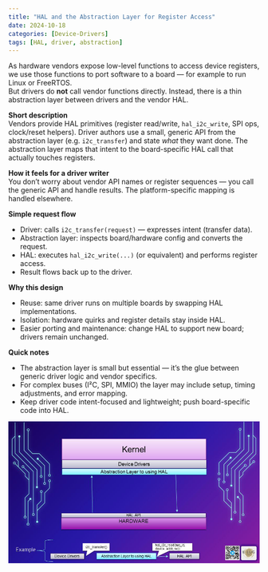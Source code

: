 ```yaml
---
title: "HAL and the Abstraction Layer for Register Access"
date: 2024-10-18
categories: [Device-Drivers]
tags: [HAL, driver, abstraction]
---
```



As hardware vendors expose low-level functions to access device registers, we use those functions to port software to a board — for example to run Linux or FreeRTOS.  
But drivers do **not** call vendor functions directly. Instead, there is a thin abstraction layer between drivers and the vendor HAL.

**Short description**  
Vendors provide HAL primitives (register read/write, `hal_i2c_write`, SPI ops, clock/reset helpers). Driver authors use a small, generic API from the abstraction layer (e.g. `i2c_transfer`) and state *what* they want done. The abstraction layer maps that intent to the board-specific HAL call that actually touches registers.

**How it feels for a driver writer**  
You don’t worry about vendor API names or register sequences — you call the generic API and handle results. The platform-specific mapping is handled elsewhere.

**Simple request flow**
- Driver: calls `i2c_transfer(request)` — expresses intent (transfer data).  
- Abstraction layer: inspects board/hardware config and converts the request.  
- HAL: executes `hal_i2c_write(...)` (or equivalent) and performs register access.  
- Result flows back up to the driver.

**Why this design**
- Reuse: same driver runs on multiple boards by swapping HAL implementations.  
- Isolation: hardware quirks and register details stay inside HAL.  
- Easier porting and maintenance: change HAL to support new board; drivers remain unchanged.

**Quick notes**
- The abstraction layer is small but essential — it’s the glue between generic driver logic and vendor specifics.  
- For complex buses (I²C, SPI, MMIO) the layer may include setup, timing adjustments, and error mapping.  
- Keep driver code intent-focused and lightweight; push board-specific code into HAL.


![HAL-in-Kernel](/assets/img/HAL-in-kernel.png)
